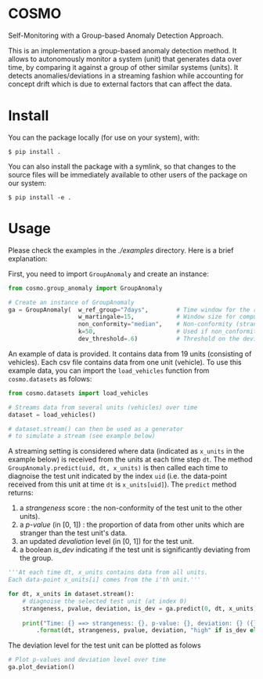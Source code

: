 # COSMO
Self-Monitoring with a Group-based Anomaly Detection Approach.

This is an implementation a group-based anomaly detection method. It allows to autonomously monitor a system (unit) that generates data over time, by comparing it against a group of other similar systems (units). It detects anomalies/deviations in a streaming fashion while accounting for concept drift which is due to external factors that can affect the data.

# Install
You can the package locally (for use on your system), with:
```
$ pip install .
```

You can also install the package with a symlink, so that changes to the source files will be immediately available to other users of the package on our system:
```
$ pip install -e .
```

# Usage
Please check the examples in the *./examples* directory. Here is a brief explanation:

First, you need to import `GroupAnomaly` and create an instance:
```python
from cosmo.group_anomaly import GroupAnomaly

# Create an instance of GroupAnomaly
ga = GroupAnomaly(  w_ref_group="7days",        # Time window for the reference group
                    w_martingale=15,            # Window size for computing the deviation level
                    non_conformity="median",    # Non-conformity (strangeness) measure: "median" or "knn"
                    k=50,                       # Used if non_conformity is "knn"
                    dev_threshold=.6)           # Threshold on the deviation level
```

An example of data is provided. It contains data from 19 units (consisting of vehicles). Each csv file contains data from one unit (vehicle). To use this example data, you can import the `load_vehicles` function from `cosmo.datasets` as folows:
```python
from cosmo.datasets import load_vehicles

# Streams data from several units (vehicles) over time
dataset = load_vehicles()

# dataset.stream() can then be used as a generator
# to simulate a stream (see example below)
```

A streaming setting is considered where data (indicated as `x_units` in the example below) is received from the units at each time step `dt`. The method `GroupAnomaly.predict(uid, dt, x_units)` is then called each time to diagnoise the test unit indicated by the index `uid` (i.e. the data-point received from this unit at time `dt` is `x_units[uid]`). The `predict` method returns:
1. a *strangeness* score : the non-conformity of the test unit to the other units).
2. a *p-value* (in [0, 1]) : the proportion of data from other units which are stranger than the test unit's data.
3. an updated *devaliation* level (in [0, 1]) for the test unit.
4. a boolean *is_dev* indicating if the test unit is significantly deviating from the group.
```python
'''At each time dt, x_units contains data from all units.
Each data-point x_units[i] comes from the i'th unit.'''

for dt, x_units in dataset.stream():
    # diagnoise the selected test unit (at index 0)
    strangeness, pvalue, deviation, is_dev = ga.predict(0, dt, x_units)
    
    print("Time: {} ==> strangeness: {}, p-value: {}, deviation: {} ({})"
        .format(dt, strangeness, pvalue, deviation, "high" if is_dev else "low"))
```

The deviation level for the test unit can be plotted as folows
```python
# Plot p-values and deviation level over time
ga.plot_deviation()
```
